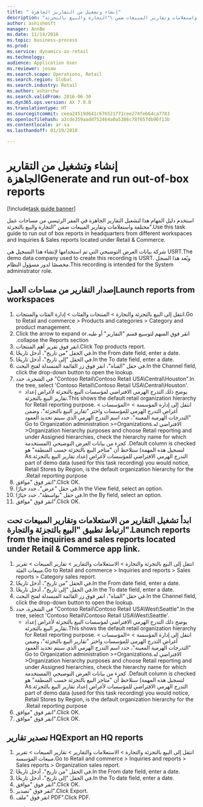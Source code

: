 ```yaml
--- 
title: " إنشاء وتشغيل من التقارير الجاهزة"
description: "استخدم دليل المهام هذا لتشغيل التقارير الجاهزة‬ في المقر الرئيسي من مساحات عمل مختلفة واستعلامات وتقارير المبيعات ضمن \"التجارة والبيع بالتجزئة\"."
author: ashishmsft
manager: AnnBe
ms.date: 11/14/2016
ms.topic: business-process
ms.prod: 
ms.service: dynamics-ax-retail
ms.technology: 
audience: Application User
ms.reviewer: josaw
ms.search.scope: Operations, Retail
ms.search.region: Global
ms.search.industry: Retail
ms.author: asharchw
ms.search.validFrom: 2016-06-30
ms.dyn365.ops.version: AX 7.0.0
ms.translationtype: HT
ms.sourcegitcommit: ceea24519d641c676521771cee274feb64ca7783
ms.openlocfilehash: a2cde359aadd752464a0a5386c78f657db96f13b
ms.contentlocale: ar-sa
ms.lasthandoff: 01/19/2018

---
```

# <a name="generate-and-run-out-of-box-reports"></a><span data-ttu-id="5e660-103"> إنشاء وتشغيل من التقارير الجاهزة</span><span class="sxs-lookup"><span data-stu-id="5e660-103">Generate and run out-of-box reports</span></span>

[!include[task guide banner](../includes/task-guide-banner.md)]

<span data-ttu-id="5e660-104">استخدم دليل المهام هذا لتشغيل التقارير الجاهزة‬ في المقر الرئيسي من مساحات عمل مختلفة واستعلامات وتقارير المبيعات ضمن "التجارة والبيع بالتجزئة".</span><span class="sxs-lookup"><span data-stu-id="5e660-104">Use this task guide to run out of box reports in headquarters from different workspaces and Inquiries & Sales reports located under Retail & Commerce.</span></span>



<span data-ttu-id="5e660-105">شركة بيانات العرض التوضيحي التي تم استخدامها لإنشاء هذا التسجيل هي USRT.</span><span class="sxs-lookup"><span data-stu-id="5e660-105">The demo data company used to create this recording is USRT.</span></span> <span data-ttu-id="5e660-106">ويُعد هذا السجل مخصصًا لدور ‏‫مسؤول النظام‬.</span><span class="sxs-lookup"><span data-stu-id="5e660-106">This recording is intended for the System administrator role.</span></span>


## <a name="launch-reports-from-workspaces"></a><span data-ttu-id="5e660-107">إصدار التقارير من مساحات العمل</span><span class="sxs-lookup"><span data-stu-id="5e660-107">Launch reports from workspaces</span></span>
1. <span data-ttu-id="5e660-108">انتقل إلى البيع بالتجزئة والتجارة > المنتجات والفئات > إدارة الفئات والمنتجات.</span><span class="sxs-lookup"><span data-stu-id="5e660-108">Go to Retail and commerce > Products and categories > Category and product management.</span></span>
2. <span data-ttu-id="5e660-109">‏‫انقر فوق السهم لتوسيع قسم "التقارير" أو طيه.</span><span class="sxs-lookup"><span data-stu-id="5e660-109">Click the arrow to expand or collapse the Reports section.</span></span>
3. <span data-ttu-id="5e660-110">انقر فوق تقرير أهم المنتجات.</span><span class="sxs-lookup"><span data-stu-id="5e660-110">Click Top products report.</span></span>
4. <span data-ttu-id="5e660-111">في الحقل "من تاريخ"، أدخل تاريخًا.</span><span class="sxs-lookup"><span data-stu-id="5e660-111">In the From date field, enter a date.</span></span>
5. <span data-ttu-id="5e660-112">في الحقل "إلى تاريخ"، أدخل تاريخًا.</span><span class="sxs-lookup"><span data-stu-id="5e660-112">In the To date field, enter a date.</span></span>
6. <span data-ttu-id="5e660-113">في حقل "القناة"، انقر فوق زر القائمة المنسدلة لفتح البحث.</span><span class="sxs-lookup"><span data-stu-id="5e660-113">In the Channel field, click the drop-down button to open the lookup.</span></span>
7. <span data-ttu-id="5e660-114">في الشجرة، حدد "Contoso Retail\Contoso Retail USA\Central\Houston".</span><span class="sxs-lookup"><span data-stu-id="5e660-114">In the tree, select 'Contoso Retail\Contoso Retail USA\Central\Houston'.</span></span>
    * <span data-ttu-id="5e660-115">يوضح ذلك التدرج الهرمي الافتراضي لمؤسسات البيع بالتجزئة لأغراض إعداد ‏‫تقارير البيع بالتجزئة‬.</span><span class="sxs-lookup"><span data-stu-id="5e660-115">This shows the default retail organization hierarchy for Retail reporting purpose.</span></span>   <span data-ttu-id="5e660-116">انتقل إلى ‏‫إدارة المؤسسة > المؤسسات >‬ ‏‫أغراض التدرج الهرمي للمؤسسات‬ واختر ‏‫"تقارير البيع بالتجزئة"‬، وضمن ‏‫"التدرجات الهرمية المعينة"‬، حدد ‏‫اسم التدرج الهرمي الذي سيتم تحديد العمود الافتراضي له.</span><span class="sxs-lookup"><span data-stu-id="5e660-116">Go to Organization administration >Organizations >Organization hierarchy purposes and choose Retail reporting and under Assigned hierarchies, check the hierarchy name for which Default column is checked.</span></span>      <span data-ttu-id="5e660-117">كجزء من بيانات العرض التوضيحي‬ (المستخدمة لتسجيل هذه المهمة) ستلاحظ أن "متاجر البيع بالتجزئة حسب المنطقة" هو التدرج الهرمي الافتراضي للمؤسسات لأغراض إعداد ‏‫تقارير البيع بالتجزئة.</span><span class="sxs-lookup"><span data-stu-id="5e660-117">As part of demo data (used for this task recording) you would notice, Retail Stores by Region, is the default organization hierarchy for the Retail reporting purpose.</span></span>     
8. <span data-ttu-id="5e660-118">انقر فوق "موافق".</span><span class="sxs-lookup"><span data-stu-id="5e660-118">Click OK.</span></span>
9. <span data-ttu-id="5e660-119">في حقل "عرض"، حدد خيارًا.</span><span class="sxs-lookup"><span data-stu-id="5e660-119">In the View field, select an option.</span></span>
10. <span data-ttu-id="5e660-120">في حقل "بواسطة"، حدد خيارًا.</span><span class="sxs-lookup"><span data-stu-id="5e660-120">In the By field, select an option.</span></span>
11. <span data-ttu-id="5e660-121">انقر فوق "موافق".</span><span class="sxs-lookup"><span data-stu-id="5e660-121">Click OK.</span></span>

## <a name="launch-reports-from-the-inquiries-and-sales-reports-located-under-retail--commerce-app-link"></a><span data-ttu-id="5e660-122">ابدأ تشغيل التقارير من الاستعلامات وتقارير المبيعات تحت ارتباط تطبيق "البيع بالتجزئة والتجارة".</span><span class="sxs-lookup"><span data-stu-id="5e660-122">Launch reports from the inquiries and sales reports located under Retail & Commerce app link.</span></span>
1. <span data-ttu-id="5e660-123">انتقل إلى البيع بالتجزئة والتجارة > ‏‫الاستعلامات والتقارير‬ > تقارير المبيعات > ‏‫تقرير مبيعات الفئة‬.</span><span class="sxs-lookup"><span data-stu-id="5e660-123">Go to Retail and commerce > Inquiries and reports > Sales reports > Category sales report.</span></span>
2. <span data-ttu-id="5e660-124">في الحقل "من تاريخ"، أدخل تاريخًا.</span><span class="sxs-lookup"><span data-stu-id="5e660-124">In the From date field, enter a date.</span></span>
3. <span data-ttu-id="5e660-125">في الحقل "إلى تاريخ"، أدخل تاريخًا.</span><span class="sxs-lookup"><span data-stu-id="5e660-125">In the To date field, enter a date.</span></span>
4. <span data-ttu-id="5e660-126">في حقل "القناة"، انقر فوق زر القائمة المنسدلة لفتح البحث.</span><span class="sxs-lookup"><span data-stu-id="5e660-126">In the Channel field, click the drop-down button to open the lookup.</span></span>
5. <span data-ttu-id="5e660-127">في الشجرة، حدد "Contoso Retail\Contoso Retail USA\West\Seattle".</span><span class="sxs-lookup"><span data-stu-id="5e660-127">In the tree, select 'Contoso Retail\Contoso Retail USA\West\Seattle'.</span></span>
    * <span data-ttu-id="5e660-128">يوضح ذلك التدرج الهرمي الافتراضي لمؤسسات البيع بالتجزئة لأغراض إعداد ‏‫تقارير البيع بالتجزئة‬.</span><span class="sxs-lookup"><span data-stu-id="5e660-128">This shows the default retail organization hierarchy for Retail reporting purpose.</span></span>   <span data-ttu-id="5e660-129">انتقل إلى ‏‫إدارة المؤسسة > المؤسسات >‬ ‏‫أغراض التدرج الهرمي للمؤسسات‬ واختر ‏‫"تقارير البيع بالتجزئة"‬، وضمن ‏‫"التدرجات الهرمية المعينة"‬، حدد ‏‫اسم التدرج الهرمي الذي سيتم تحديد العمود الافتراضي له.</span><span class="sxs-lookup"><span data-stu-id="5e660-129">Go to Organization administration >Organizations >Organization hierarchy purposes and choose Retail reporting and under Assigned hierarchies, check the hierarchy name for which Default column is checked.</span></span>      <span data-ttu-id="5e660-130">كجزء من بيانات العرض التوضيحي‬ (المستخدمة لتسجيل هذه المهمة) ستلاحظ أن "متاجر البيع بالتجزئة حسب المنطقة" هو التدرج الهرمي الافتراضي للمؤسسات لأغراض إعداد ‏‫تقارير البيع بالتجزئة.</span><span class="sxs-lookup"><span data-stu-id="5e660-130">As part of demo data (used for this task recording) you would notice, Retail Stores by Region, is the default organization hierarchy for the Retail reporting purpose.</span></span>     
6. <span data-ttu-id="5e660-131">انقر فوق "موافق".</span><span class="sxs-lookup"><span data-stu-id="5e660-131">Click OK.</span></span>
7. <span data-ttu-id="5e660-132">انقر فوق "موافق".</span><span class="sxs-lookup"><span data-stu-id="5e660-132">Click OK.</span></span>

## <a name="export-an-hq-reports"></a><span data-ttu-id="5e660-133">تصدير تقارير HQ</span><span class="sxs-lookup"><span data-stu-id="5e660-133">Export an HQ reports</span></span>
1. <span data-ttu-id="5e660-134">انتقل إلى البيع بالتجزئة والتجارة > ‏‫الاستعلامات والتقارير‬ > تقارير المبيعات > ‏‫تقرير مبيعات المؤسسة‬.</span><span class="sxs-lookup"><span data-stu-id="5e660-134">Go to Retail and commerce > Inquiries and reports > Sales reports > Organization sales report.</span></span>
2. <span data-ttu-id="5e660-135">في الحقل "من تاريخ"، أدخل تاريخًا.</span><span class="sxs-lookup"><span data-stu-id="5e660-135">In the From date field, enter a date.</span></span>
3. <span data-ttu-id="5e660-136">في الحقل "إلى تاريخ"، أدخل تاريخًا.</span><span class="sxs-lookup"><span data-stu-id="5e660-136">In the To date field, enter a date.</span></span>
4. <span data-ttu-id="5e660-137">انقر فوق "موافق".</span><span class="sxs-lookup"><span data-stu-id="5e660-137">Click OK.</span></span>
5. <span data-ttu-id="5e660-138">انقر فوق "تصدير".</span><span class="sxs-lookup"><span data-stu-id="5e660-138">Click Export.</span></span>
6. <span data-ttu-id="5e660-139">انقر فوق "ملف PDF‬".</span><span class="sxs-lookup"><span data-stu-id="5e660-139">Click PDF.</span></span>



